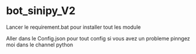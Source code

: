 # bot_sinipy_V2



Lancer le requirement.bat pour installer tout les module

Aller dans le Config.json pour tout config
si vous avez un probleme pinngez moi dans le channel python
